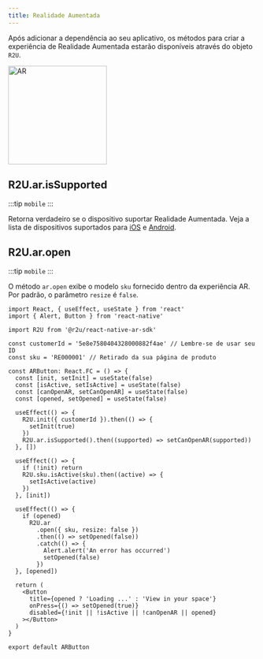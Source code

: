 ```yaml
---
title: Realidade Aumentada
---
```


Após adicionar a dependência ao seu aplicativo, os métodos para criar a experiência de Realidade Aumentada estarão disponíveis através do objeto `R2U`.

<p float="left">
  <img src="https://sdk.r2u.io/documentation/react-native-ar.gif" title="AR" width="200"/>
</p>

## R2U.ar.isSupported

:::tip `mobile`
:::

Retorna verdadeiro se o dispositivo suportar Realidade Aumentada. Veja a lista de dispositivos suportados para [iOS](https://www.apple.com/augmented-reality/) e [Android](https://developers.google.com/ar/devices).

## R2U.ar.open

:::tip `mobile`
:::

O método `ar.open` exibe o modelo `sku` fornecido dentro da experiência AR. Por padrão, o parâmetro `resize` é `false`.

```tsx
import React, { useEffect, useState } from 'react'
import { Alert, Button } from 'react-native'

import R2U from '@r2u/react-native-ar-sdk'

const customerId = '5e8e7580404328000882f4ae' // Lembre-se de usar seu ID
const sku = 'RE000001' // Retirado da sua página de produto

const ARButton: React.FC = () => {
  const [init, setInit] = useState(false)
  const [isActive, setIsActive] = useState(false)
  const [canOpenAR, setCanOpenAR] = useState(false)
  const [opened, setOpened] = useState(false)

  useEffect(() => {
    R2U.init({ customerId }).then(() => {
      setInit(true)
    })
    R2U.ar.isSupported().then((supported) => setCanOpenAR(supported))
  }, [])

  useEffect(() => {
    if (!init) return
    R2U.sku.isActive(sku).then((active) => {
      setIsActive(active)
    })
  }, [init])

  useEffect(() => {
    if (opened)
      R2U.ar
        .open({ sku, resize: false })
        .then(() => setOpened(false))
        .catch(() => {
          Alert.alert('An error has occurred')
          setOpened(false)
        })
  }, [opened])

  return (
    <Button
      title={opened ? 'Loading ...' : 'View in your space'}
      onPress={() => setOpened(true)}
      disabled={!init || !isActive || !canOpenAR || opened}
    ></Button>
  )
}

export default ARButton
```
